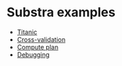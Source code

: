 # Substra examples

- [Titanic](./titanic/README.md)
- [Cross-validation](./cross_val/README.md)
- [Compute plan](./compute_plan/README.md)
- [Debugging](./debugging/README.md)
